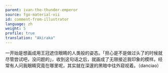```yaml
---
parent: ivan-the-thunder-emperor
source: fgo-material-vii
id: comment-from-illustrator
language: zh
weight: 5
profile: true
translation: "Akiraka"
---
```


一开始是想画成用王冠遮住眼睛的人类般的姿态。「担心是不是做过头了的时候就尽管尝试吧，没问题的」，收到这句话之后，就画成了无限接近我印象的模样。经常有人问我眼睛究竟在哪里呢，其实就在深邃的黑暗中往外窥视着。（danciao）
